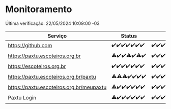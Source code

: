 # Monitoramento

Última verificação: 22/05/2024 10:09:00 -03

|Serviço|Status|Últimas 24h|
|---|---|---|
|https://github.com|<span title="2024-05-15: OK=24">✔️</span><span title="2024-05-16: OK=24">✔️</span><span title="2024-05-17: OK=24">✔️</span><span title="2024-05-18: OK=24">✔️</span><span title="2024-05-19: OK=24">✔️</span><span title="2024-05-20: OK=24">✔️</span><span title="2024-05-21: OK=13">✔️</span>|<span title="21/05/2024 10:09:00 -03 : 200">✔️</span><span title="21/05/2024 11:06:00 -03 : 200">✔️</span><span title="21/05/2024 12:06:00 -03 : 200">✔️</span><span title="21/05/2024 13:07:00 -03 : 200">✔️</span><span title="21/05/2024 14:05:00 -03 : 200">✔️</span><span title="21/05/2024 15:08:00 -03 : 200">✔️</span><span title="21/05/2024 16:06:00 -03 : 200">✔️</span><span title="21/05/2024 17:08:00 -03 : 200">✔️</span><span title="21/05/2024 18:06:00 -03 : 200">✔️</span><span title="21/05/2024 19:06:00 -03 : 200">✔️</span><span title="21/05/2024 20:07:00 -03 : 200">✔️</span><span title="21/05/2024 21:32:00 -03 : 200">✔️</span><span title="21/05/2024 22:48:00 -03 : 200">✔️</span><span title="21/05/2024 23:22:00 -03 : 200">✔️</span><span title="22/05/2024 00:09:00 -03 : 200">✔️</span><span title="22/05/2024 01:08:00 -03 : 200">✔️</span><span title="22/05/2024 02:07:00 -03 : 200">✔️</span><span title="22/05/2024 03:09:00 -03 : 200">✔️</span><span title="22/05/2024 04:06:00 -03 : 200">✔️</span><span title="22/05/2024 05:10:00 -03 : 200">✔️</span><span title="22/05/2024 06:07:00 -03 : 200">✔️</span><span title="22/05/2024 07:07:00 -03 : 200">✔️</span><span title="22/05/2024 08:05:00 -03 : 200">✔️</span><span title="22/05/2024 09:12:00 -03 : 200">✔️</span><span title="22/05/2024 10:09:00 -03 : 200">✔️</span>|
|https://paxtu.escoteiros.org.br|<span title="2024-05-15: OK=23, Falhas=1">⚠️</span><span title="2024-05-16: OK=24">✔️</span><span title="2024-05-17: OK=24">✔️</span><span title="2024-05-18: OK=23, Falhas=1">⚠️</span><span title="2024-05-19: OK=24">✔️</span><span title="2024-05-20: OK=23, Falhas=1">⚠️</span><span title="2024-05-21: OK=13">✔️</span>|<span title="21/05/2024 10:09:00 -03 : 200">✔️</span><span title="21/05/2024 11:06:00 -03 : 200">✔️</span><span title="21/05/2024 12:06:00 -03 : 200">✔️</span><span title="21/05/2024 13:07:00 -03 : 200">✔️</span><span title="21/05/2024 14:05:00 -03 : 200">✔️</span><span title="21/05/2024 15:08:00 -03 : 200">✔️</span><span title="21/05/2024 16:06:00 -03 : 200">✔️</span><span title="21/05/2024 17:08:00 -03 : 200">✔️</span><span title="21/05/2024 18:06:00 -03 : 200">✔️</span><span title="21/05/2024 19:06:00 -03 : 200">✔️</span><span title="21/05/2024 20:07:00 -03 : 200">✔️</span><span title="21/05/2024 21:32:00 -03 : 200">✔️</span><span title="21/05/2024 22:48:00 -03 : 200">✔️</span><span title="21/05/2024 23:22:00 -03 : 200">✔️</span><span title="22/05/2024 00:09:00 -03 : 200">✔️</span><span title="22/05/2024 01:08:00 -03 : 200">✔️</span><span title="22/05/2024 02:07:00 -03 : 200">✔️</span><span title="22/05/2024 03:09:00 -03 : 200">✔️</span><span title="22/05/2024 04:06:00 -03 : 200">✔️</span><span title="22/05/2024 05:10:00 -03 : 200">✔️</span><span title="22/05/2024 06:07:00 -03 : 200">✔️</span><span title="22/05/2024 07:07:00 -03 : 200">✔️</span><span title="22/05/2024 08:05:00 -03 : 200">✔️</span><span title="22/05/2024 09:12:00 -03 : 200">✔️</span><span title="22/05/2024 10:09:00 -03 : 200">✔️</span>|
|https://escoteiros.org.br|<span title="2024-05-15: OK=24">✔️</span><span title="2024-05-16: OK=24">✔️</span><span title="2024-05-17: OK=24">✔️</span><span title="2024-05-18: OK=24">✔️</span><span title="2024-05-19: OK=24">✔️</span><span title="2024-05-20: OK=24">✔️</span><span title="2024-05-21: OK=13">✔️</span>|<span title="21/05/2024 10:09:00 -03 : 200">✔️</span><span title="21/05/2024 11:06:00 -03 : 200">✔️</span><span title="21/05/2024 12:06:00 -03 : 200">✔️</span><span title="21/05/2024 13:07:00 -03 : 200">✔️</span><span title="21/05/2024 14:05:00 -03 : 200">✔️</span><span title="21/05/2024 15:08:00 -03 : 200">✔️</span><span title="21/05/2024 16:06:00 -03 : 200">✔️</span><span title="21/05/2024 17:08:00 -03 : 200">✔️</span><span title="21/05/2024 18:06:00 -03 : 200">✔️</span><span title="21/05/2024 19:06:00 -03 : 200">✔️</span><span title="21/05/2024 20:07:00 -03 : 200">✔️</span><span title="21/05/2024 21:32:00 -03 : 200">✔️</span><span title="21/05/2024 22:48:00 -03 : 200">✔️</span><span title="21/05/2024 23:22:00 -03 : 200">✔️</span><span title="22/05/2024 00:09:00 -03 : 200">✔️</span><span title="22/05/2024 01:08:00 -03 : 200">✔️</span><span title="22/05/2024 02:07:00 -03 : 200">✔️</span><span title="22/05/2024 03:09:00 -03 : 200">✔️</span><span title="22/05/2024 04:06:00 -03 : 200">✔️</span><span title="22/05/2024 05:10:00 -03 : 200">✔️</span><span title="22/05/2024 06:07:00 -03 : 200">✔️</span><span title="22/05/2024 07:07:00 -03 : 200">✔️</span><span title="22/05/2024 08:05:00 -03 : 200">✔️</span><span title="22/05/2024 09:12:00 -03 : 200">✔️</span><span title="22/05/2024 10:09:00 -03 : 200">✔️</span>|
|https://paxtu.escoteiros.org.br/paxtu|<span title="2024-05-15: OK=23, Falhas=1">⚠️</span><span title="2024-05-16: OK=23, Falhas=1">⚠️</span><span title="2024-05-17: OK=23, Falhas=1">⚠️</span><span title="2024-05-18: OK=24">✔️</span><span title="2024-05-19: OK=24">✔️</span><span title="2024-05-20: OK=24">✔️</span><span title="2024-05-21: OK=13">✔️</span>|<span title="21/05/2024 10:09:00 -03 : 200">✔️</span><span title="21/05/2024 11:06:00 -03 : 200">✔️</span><span title="21/05/2024 12:07:00 -03 : 200">✔️</span><span title="21/05/2024 13:07:00 -03 : 200">✔️</span><span title="21/05/2024 14:05:00 -03 : 200">✔️</span><span title="21/05/2024 15:08:00 -03 : 200">✔️</span><span title="21/05/2024 16:06:00 -03 : 200">✔️</span><span title="21/05/2024 17:08:00 -03 : 200">✔️</span><span title="21/05/2024 18:06:00 -03 : 200">✔️</span><span title="21/05/2024 19:06:00 -03 : 200">✔️</span><span title="21/05/2024 20:07:00 -03 : 200">✔️</span><span title="21/05/2024 21:32:00 -03 : 200">✔️</span><span title="21/05/2024 22:48:00 -03 : 200">✔️</span><span title="21/05/2024 23:22:00 -03 : 200">✔️</span><span title="22/05/2024 00:09:00 -03 : 200">✔️</span><span title="22/05/2024 01:08:00 -03 : 200">✔️</span><span title="22/05/2024 02:07:00 -03 : 200">✔️</span><span title="22/05/2024 03:09:00 -03 : 200">✔️</span><span title="22/05/2024 04:06:00 -03 : 200">✔️</span><span title="22/05/2024 05:10:00 -03 : 200">✔️</span><span title="22/05/2024 06:07:00 -03 : 200">✔️</span><span title="22/05/2024 07:07:00 -03 : 200">✔️</span><span title="22/05/2024 08:05:00 -03 : 200">✔️</span><span title="22/05/2024 09:12:00 -03 : 200">✔️</span><span title="22/05/2024 10:09:00 -03 : 200">✔️</span>|
|https://paxtu.escoteiros.org.br/meupaxtu|<span title="2024-05-15: OK=23, Falhas=1">⚠️</span><span title="2024-05-16: OK=24">✔️</span><span title="2024-05-17: OK=24">✔️</span><span title="2024-05-18: OK=24">✔️</span><span title="2024-05-19: OK=24">✔️</span><span title="2024-05-20: OK=24">✔️</span><span title="2024-05-21: OK=13">✔️</span>|<span title="21/05/2024 10:09:00 -03 : 200">✔️</span><span title="21/05/2024 11:06:00 -03 : 200">✔️</span><span title="21/05/2024 12:07:00 -03 : 200">✔️</span><span title="21/05/2024 13:07:00 -03 : 200">✔️</span><span title="21/05/2024 14:05:00 -03 : 200">✔️</span><span title="21/05/2024 15:08:00 -03 : 200">✔️</span><span title="21/05/2024 16:06:00 -03 : 200">✔️</span><span title="21/05/2024 17:08:00 -03 : 200">✔️</span><span title="21/05/2024 18:06:00 -03 : 200">✔️</span><span title="21/05/2024 19:06:00 -03 : 200">✔️</span><span title="21/05/2024 20:07:00 -03 : 200">✔️</span><span title="21/05/2024 21:32:00 -03 : 200">✔️</span><span title="21/05/2024 22:48:00 -03 : 200">✔️</span><span title="21/05/2024 23:22:00 -03 : 200">✔️</span><span title="22/05/2024 00:09:00 -03 : 200">✔️</span><span title="22/05/2024 01:08:00 -03 : 200">✔️</span><span title="22/05/2024 02:07:00 -03 : 200">✔️</span><span title="22/05/2024 03:09:00 -03 : 200">✔️</span><span title="22/05/2024 04:06:00 -03 : 200">✔️</span><span title="22/05/2024 05:10:00 -03 : 200">✔️</span><span title="22/05/2024 06:07:00 -03 : 200">✔️</span><span title="22/05/2024 07:07:00 -03 : 200">✔️</span><span title="22/05/2024 08:05:00 -03 : 200">✔️</span><span title="22/05/2024 09:12:00 -03 : 200">✔️</span><span title="22/05/2024 10:09:00 -03 : 200">✔️</span>|
|Paxtu Login|<span title="2024-05-15: OK=23, Falhas=1">⚠️</span><span title="2024-05-16: OK=24">✔️</span><span title="2024-05-17: OK=24">✔️</span><span title="2024-05-18: OK=24">✔️</span><span title="2024-05-19: OK=24">✔️</span><span title="2024-05-20: OK=24">✔️</span><span title="2024-05-21: OK=13">✔️</span>|<span title="21/05/2024 10:09:00 -03 : 200">✔️</span><span title="21/05/2024 11:06:00 -03 : 200">✔️</span><span title="21/05/2024 12:07:00 -03 : 200">✔️</span><span title="21/05/2024 13:07:00 -03 : 200">✔️</span><span title="21/05/2024 14:05:00 -03 : 200">✔️</span><span title="21/05/2024 15:08:00 -03 : 200">✔️</span><span title="21/05/2024 16:06:00 -03 : 200">✔️</span><span title="21/05/2024 17:08:00 -03 : 200">✔️</span><span title="21/05/2024 18:06:00 -03 : 200">✔️</span><span title="21/05/2024 19:06:00 -03 : 200">✔️</span><span title="21/05/2024 20:07:00 -03 : 200">✔️</span><span title="21/05/2024 21:32:00 -03 : 200">✔️</span><span title="21/05/2024 22:48:00 -03 : 200">✔️</span><span title="21/05/2024 23:22:00 -03 : 200">✔️</span><span title="22/05/2024 00:09:00 -03 : 200">✔️</span><span title="22/05/2024 01:08:00 -03 : 200">✔️</span><span title="22/05/2024 02:07:00 -03 : 200">✔️</span><span title="22/05/2024 03:09:00 -03 : 200">✔️</span><span title="22/05/2024 04:06:00 -03 : 200">✔️</span><span title="22/05/2024 05:10:00 -03 : 200">✔️</span><span title="22/05/2024 06:07:00 -03 : 200">✔️</span><span title="22/05/2024 07:07:00 -03 : 200">✔️</span><span title="22/05/2024 08:05:00 -03 : 200">✔️</span><span title="22/05/2024 09:12:00 -03 : 200">✔️</span><span title="22/05/2024 10:09:00 -03 : 200">✔️</span>|
